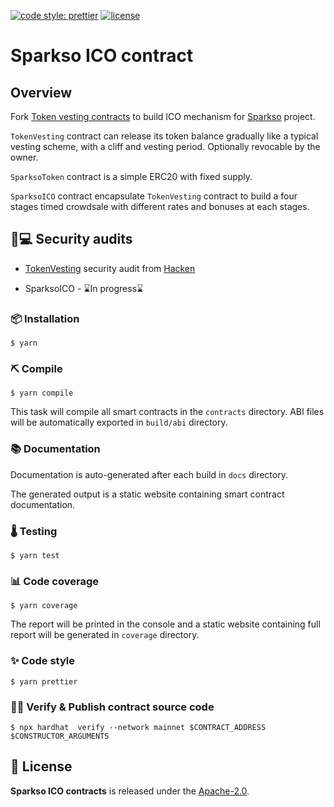 [![code style: prettier](https://img.shields.io/badge/code_style-prettier-ff69b4.svg)](https://github.com/prettier/prettier)
[![license](https://img.shields.io/badge/License-Apache%202.0-blue.svg)](https://opensource.org/licenses/Apache-2.0)

# Sparkso ICO contract

## Overview

Fork [Token vesting contracts](https://github.com/abdelhamidbakhta/token-vesting-contracts/) to build ICO mechanism for [Sparkso]() project.

`TokenVesting` contract can release its token balance gradually like a typical vesting scheme, with a cliff and vesting period.
Optionally revocable by the owner.

`SparksoToken` contract is a simple ERC20 with fixed supply.

`SparksoICO` contract encapsulate `TokenVesting` contract to build a four stages timed crowdsale with different rates and bonuses at each stages.

## 🔐💻 Security audits 

- [TokenVesting](https://github.com/abdelhamidbakhta/token-vesting-contracts/blob/main/audits/hacken_audit_report.pdf) security audit from [Hacken](https://hacken.io)

- SparksoICO - ⌛In progress⌛

### 📦 Installation

```console
$ yarn
```

### ⛏️ Compile

```console
$ yarn compile
```

This task will compile all smart contracts in the `contracts` directory.
ABI files will be automatically exported in `build/abi` directory.

### 📚 Documentation

Documentation is auto-generated after each build in `docs` directory.

The generated output is a static website containing smart contract documentation.

### 🌡️ Testing

```console
$ yarn test
```

### 📊 Code coverage

```console
$ yarn coverage
```

The report will be printed in the console and a static website containing full report will be generated in `coverage` directory.

### ✨ Code style

```console
$ yarn prettier
```

### 🐱‍💻 Verify & Publish contract source code

```console
$ npx hardhat  verify --network mainnet $CONTRACT_ADDRESS $CONSTRUCTOR_ARGUMENTS
```

## 📄 License

**Sparkso ICO contracts** is released under the [Apache-2.0](LICENSE).
